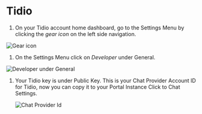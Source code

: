 # Tidio

1. On your Tidio account home dashboard, go to the Settings Menu by clicking the *gear icon* on the left side navigation.

  ![Gear icon](https://github.com/Fabiomorais87/liferay-learn/blob/bdb5910dbcf0bf83f1b23bc536d2cacf198067d2/docs/dxp/latest/en/site-building/personalizing-site-experience/Click%20to%20chat/Tidio/Icon-Tidio-030.png)

1. On the Settings Menu click on *Developer* under General.
  
  ![Developer under General](https://github.com/Fabiomorais87/liferay-learn/blob/bdb5910dbcf0bf83f1b23bc536d2cacf198067d2/docs/dxp/latest/en/site-building/personalizing-site-experience/Click%20to%20chat/Tidio/Icon-Tidio-031.png)

1. Your Tidio key is under Public Key. This is your Chat Provider Account ID for Tidio, now you can copy it to your Portal Instance Click to Chat Settings.
  
   ![Chat Provider Id](https://github.com/Fabiomorais87/liferay-learn/blob/bdb5910dbcf0bf83f1b23bc536d2cacf198067d2/docs/dxp/latest/en/site-building/personalizing-site-experience/Click%20to%20chat/Tidio/Icon-Tidio-032.png)

